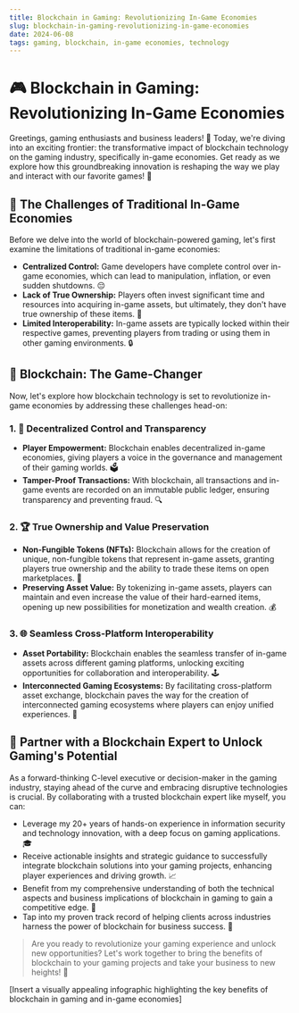 ```yaml
---
title: Blockchain in Gaming: Revolutionizing In-Game Economies
slug: blockchain-in-gaming-revolutionizing-in-game-economies
date: 2024-06-08
tags: gaming, blockchain, in-game economies, technology
---
```


# 🎮 Blockchain in Gaming: Revolutionizing In-Game Economies

Greetings, gaming enthusiasts and business leaders! 🙌 Today, we're diving into an exciting frontier: the transformative impact of blockchain technology on the gaming industry, specifically in-game economies. Get ready as we explore how this groundbreaking innovation is reshaping the way we play and interact with our favorite games! 🚀

## 🤔 The Challenges of Traditional In-Game Economies

Before we delve into the world of blockchain-powered gaming, let's first examine the limitations of traditional in-game economies:

- **Centralized Control:** Game developers have complete control over in-game economies, which can lead to manipulation, inflation, or even sudden shutdowns. 😔
- **Lack of True Ownership:** Players often invest significant time and resources into acquiring in-game assets, but ultimately, they don't have true ownership of these items. 🚫
- **Limited Interoperability:** In-game assets are typically locked within their respective games, preventing players from trading or using them in other gaming environments. 🔒

## 🌟 Blockchain: The Game-Changer

Now, let's explore how blockchain technology is set to revolutionize in-game economies by addressing these challenges head-on:

### 1. 🔐 Decentralized Control and Transparency

- **Player Empowerment:** Blockchain enables decentralized in-game economies, giving players a voice in the governance and management of their gaming worlds. 🗳️
- **Tamper-Proof Transactions:** With blockchain, all transactions and in-game events are recorded on an immutable public ledger, ensuring transparency and preventing fraud. 🔍

### 2. 🏆 True Ownership and Value Preservation

- **Non-Fungible Tokens (NFTs):** Blockchain allows for the creation of unique, non-fungible tokens that represent in-game assets, granting players true ownership and the ability to trade these items on open marketplaces. 💎
- **Preserving Asset Value:** By tokenizing in-game assets, players can maintain and even increase the value of their hard-earned items, opening up new possibilities for monetization and wealth creation. 💰

### 3. 🌐 Seamless Cross-Platform Interoperability

- **Asset Portability:** Blockchain enables the seamless transfer of in-game assets across different gaming platforms, unlocking exciting opportunities for collaboration and interoperability. 🕹️
- **Interconnected Gaming Ecosystems:** By facilitating cross-platform asset exchange, blockchain paves the way for the creation of interconnected gaming ecosystems where players can enjoy unified experiences. 🔗

## 🤝 Partner with a Blockchain Expert to Unlock Gaming's Potential

As a forward-thinking C-level executive or decision-maker in the gaming industry, staying ahead of the curve and embracing disruptive technologies is crucial. By collaborating with a trusted blockchain expert like myself, you can:

- Leverage my 20+ years of hands-on experience in information security and technology innovation, with a deep focus on gaming applications. 🎓
- Receive actionable insights and strategic guidance to successfully integrate blockchain solutions into your gaming projects, enhancing player experiences and driving growth. 📈
- Benefit from my comprehensive understanding of both the technical aspects and business implications of blockchain in gaming to gain a competitive edge. 🏅
- Tap into my proven track record of helping clients across industries harness the power of blockchain for business success. 🚀

> Are you ready to revolutionize your gaming experience and unlock new opportunities? Let's work together to bring the benefits of blockchain to your gaming projects and take your business to new heights! 🌟

[Insert a visually appealing infographic highlighting the key benefits of blockchain in gaming and in-game economies]
